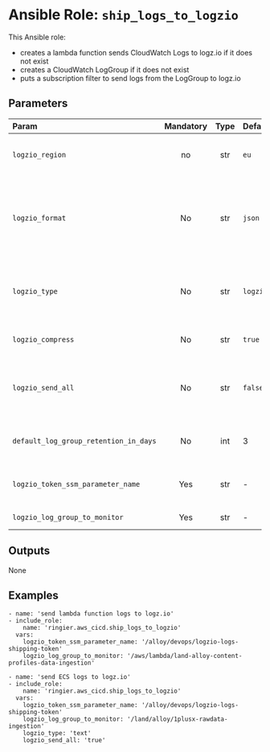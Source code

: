 # Ansible Role: `ship_logs_to_logzio`

This Ansible role:
*  creates a lambda function sends CloudWatch Logs to logz.io if it does not exist
*  creates a CloudWatch LogGroup if it does not exist
*  puts a subscription filter to send logs from the LogGroup to logz.io

## Parameters

| Param                                 | Mandatory | Type | Default                    | Description                                                                                                                                                                  |
|:--------------------------------------|:---------:|:----:|:---------------------------|:-----------------------------------------------------------------------------------------------------------------------------------------------------------------------------|
| `logzio_region`                       |    no     | str  | `eu`                       | Can be `''` or `'eu'`, so far all our sub accounts at logz.io are in `eu`. No reason to change it                                                                            |
| `logzio_format`                       |    No     | str  | `json`                     | Log message format, can be "json" or "text". If json, the lambda function will attempt to parse the message field as JSON and populate the event data with the parsed fields |
| `logzio_type`                         |    No     | str  | `logzio_cloudwatch_lambda` | Log message type. Valid value can be found at https://docs.logz.io/user-guide/log-shipping/built-in-log-types.html                                                           |
| `logzio_compress`                     |    No     | str  | `true`                     | Compress data before sending to logz.io, can be "true" or "false" (string)                                                                                                   |
| `logzio_send_all`                     |    No     | str  | `false`                    | Send all messages to logz.io, can be "true" or "false" (string). If false, we do not send logs of type START, END, REPORT                                                    |
| `default_log_group_retention_in_days` |    No     | int  | 3                          | The LogGroup will be created if the it does not exist. In this case, set the log retention to this value                                                                     |
| `logzio_token_ssm_parameter_name`     |    Yes    | str  | -                          | Name of the SSM Parameter stores the logz.io token, must be of type `SecureString`                                                                                           |
| `logzio_log_group_to_monitor`         |    Yes    | str  | -                          | Name of the LogGroup to send logs to logz.io                                                                                                                                 |

## Outputs

None

## Examples

```ansible
- name: 'send lambda function logs to logz.io'
- include_role:
    name: 'ringier.aws_cicd.ship_logs_to_logzio'
  vars:
    logzio_token_ssm_parameter_name: '/alloy/devops/logzio-logs-shipping-token'
    logzio_log_group_to_monitor: '/aws/lambda/land-alloy-content-profiles-data-ingestion'

- name: 'send ECS logs to logz.io'
- include_role:
    name: 'ringier.aws_cicd.ship_logs_to_logzio'
  vars:
    logzio_token_ssm_parameter_name: '/alloy/devops/logzio-logs-shipping-token'
    logzio_log_group_to_monitor: '/land/alloy/1plusx-rawdata-ingestion'
    logzio_type: 'text'
    logzio_send_all: 'true'
```
